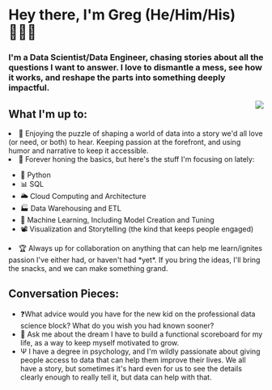 # Hey there, I'm Greg (He/Him/His) 🙋🏻‍♂

### I'm a Data Scientist/Data Engineer, chasing stories about all the questions I want to answer. I love to dismantle a mess, see how it works, and reshape the parts into something deeply impactful.

<img align="right" src="https://i.giphy.com/media/LedVYzRx24nkI/giphy.webp"/>

## What I'm up to:
<li> 🧩 Enjoying the puzzle of shaping a world of data into a story we'd all love (or need, or both) to hear. Keeping passion at the forefront, and using humor and narrative to keep it accessible. </li>
<li>🔬 Forever honing the basics, but here's the stuff I'm focusing on lately: </li>
<ul>
  <li> 🐍 Python </li>
  <li> 📊 SQL </li>
  <li> 🌥 Cloud Computing and Architecture </li>
  <li> 🏭 Data Warehousing and ETL </li>
  <li> 🤖 Machine Learning, Including Model Creation and Tuning </li>
  <li> 📽 Visualization and Storytelling (the kind that keeps people engaged) </li>
</ul>
<li> 🏆 Always up for collaboration on anything that can help me learn/ignites passion I've either had, or haven't had *yet*. If you bring the ideas, I'll bring the snacks, and we can make something grand.</li>

## Conversation Pieces:
- ❓What advice would you have for the new kid on the professional data science block? What do you wish you had known sooner?
- 💬 Ask me about the dream I have to build a functional scoreboard for my life, as a way to keep myself motivated to grow.  
- Ѱ I have a degree in psychology, and I'm wildly passionate about giving people access to data that can help them improve their lives. We all have a story, but sometimes it's hard even for us to see the details clearly enough to really tell it, but data can help with that.
